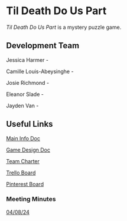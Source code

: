 # Til Death Do Us Part
*Til Death Do Us Part* is a mystery puzzle game. 

## Development Team
Jessica Harmer -

Camille Louis-Abeysinghe -

Josie Richmond -

Eleanor Slade - 

Jayden Van -

## Useful Links
[Main Info Doc](https://docs.google.com/document/d/1BtbR-lE4DonT0De6bzgwO1y2SARBUh3zgTnbYJIEPCU/edit?usp=sharing)

[Game Design Doc](https://docs.google.com/document/d/1iwbepT3hfDqOVWnEWu87i2-I7B4AdqmmTm2O8G4iQH0/edit)

[Team Charter](https://docs.google.com/document/d/1PbfxIyHB_rtyNb00IZtCW6GcYk6MahNbw6I7VE1-7_I/edit?usp=sharing)

[Trello Board](https://trello.com/b/YqaLBsGg/murder-for-love)

[Pinterest Board](https://www.pinterest.com.au/spicyspooon/digital-game-lab/)

### Meeting Minutes
[04/08/24](https://docs.google.com/document/d/1LMnN8Wt5OSWrmradWRzqk42Pxp1uaJ73-b9HHmiDgsE/edit?usp=sharing)
